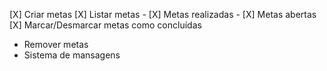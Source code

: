 [X] Criar metas
[X] Listar metas
    - [X] Metas realizadas
    - [X] Metas abertas
[X] Marcar/Desmarcar metas como concluídas
- Remover metas
- Sistema de mansagens